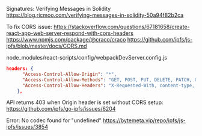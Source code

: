 Signatures: Verifying Messages in Solidity
https://blog.ricmoo.com/verifying-messages-in-solidity-50a94f82b2ca

To fix CORS issue:
https://stackoverflow.com/questions/67181658/create-react-app-web-server-respond-with-cors-headers
https://www.npmjs.com/package/@craco/craco
https://github.com/ipfs/js-ipfs/blob/master/docs/CORS.md

node_modules/react-scripts/config/webpackDevServer.config.js
```json
headers: {
      "Access-Control-Allow-Origin": "*",
      "Access-Control-Allow-Methods": "GET, POST, PUT, DELETE, PATCH, OPTIONS",
      "Access-Control-Allow-Headers": "X-Requested-With, content-type, Authorization"
    },
```

API returns 403 when Origin header is set without CORS setup:
https://github.com/ipfs/go-ipfs/issues/6204

Error: No codec found for "undefined"
https://bytemeta.vip/repo/ipfs/js-ipfs/issues/3854